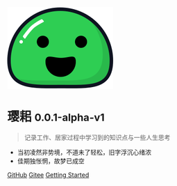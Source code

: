 ![logo](_media/icon.svg)

# 璎耜 <small>0.0.1-alpha-v1</small>

> 记录工作、居家过程中学习到的知识点与一些人生思考

- 当初凌然非势境，不道未了轻松，旧字浮沉心绪浓
- 佳期独怅惘，故梦已成空

[GitHub](https://github.com/simply-none/latest-blogs/)
[Gitee](https://Gitee.com/simply-none/latest-blogs/)
[Getting Started](#每日十五谏)
